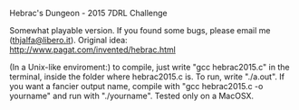 Hebrac's Dungeon - 2015 7DRL Challenge

Somewhat playable version. If you found some bugs, please email me (thjalfa@libero.it). Original idea: http://www.pagat.com/invented/hebrac.html

(In a Unix-like enviroment:)
to compile, just write "gcc hebrac2015.c" in the terminal, inside the folder where hebrac2015.c is. 
To run, write "./a.out". If you want a fancier output name, compile with "gcc hebrac2015.c -o yourname" and run
with "./yourname". Tested only on a MacOSX.
